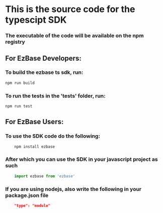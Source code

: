 
# This is the source code for the typescipt SDK
### The executable of the code will be available on the npm registry

## For EzBase Developers:

### To build the ezbase ts sdk, run:

```typescript
npm run build
```
### To run the tests in the 'tests' folder, run:

```typescript
npm run test
```

## For EzBase Users:

### To use the SDK code do the following:

```javascript
    npm install ezbase
```

### After which you can use the SDK in your javascript project as such
```javascript
    import ezbase from 'ezbase'
```

### If you are using nodejs, also write the following in your package.json file

```package.json
    "type": "module"
```

